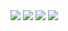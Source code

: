 <Grid>
<Row>
<Column compact>
<Image src="fractals/molten-furnace/images/start_area.jpg" compact/>
</Column>
<Column compact>
<Image src="fractals/molten-furnace/images/portal.jpg" compact/>
</Column>
</Row>

<Row>
<Column compact>
<Image src="fractals/molten-furnace/images/drill.jpg" compact/>
</Column>
<Column compact>
<Image src="fractals/molten-furnace/images/testing_area.jpg" compact/>
</Column>
</Row>
</Grid>